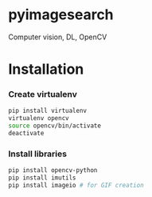 # pyimagesearch
Computer vision, DL, OpenCV 


# Installation
### Create virtualenv

```sh
pip install virtualenv
virtualenv opencv
source opencv/bin/activate
deactivate
```

### Install libraries
```sh
pip install opencv-python
pip install imutils
pip install imageio # for GIF creation
```

